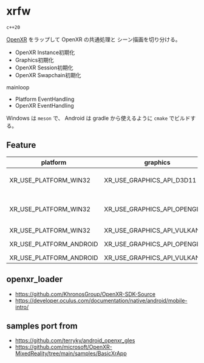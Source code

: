 # xrfw

`c++20`

[OpenXR](https://www.khronos.org/openxr/) をラップして OpenXR の共通処理と
シーン描画を切り分ける。

- OpenXR Instance初期化
- Graphics初期化
- OpenXR Session初期化
- OpenXR Swapchain初期化

mainloop

- Platform EventHandling
- OpenXR EventHandling

Windows は `meson` で、 Android は gradle から使えるように `cmake` でビルドする。

## Feature

|platform|graphics||
|-|-|-|
|XR_USE_PLATFORM_WIN32|XR_USE_GRAPHICS_API_D3D11|✅ VPRT work|
|XR_USE_PLATFORM_WIN32|XR_USE_GRAPHICS_API_OPENGL|✅ glfw + glew|
|XR_USE_PLATFORM_WIN32|XR_USE_GRAPHICS_API_VULKAN||
|XR_USE_PLATFORM_ANDROID|XR_USE_GRAPHICS_API_OPENGL_ES|✅ ndk|
|XR_USE_PLATFORM_ANDROID|XR_USE_GRAPHICS_API_VULKAN||

## openxr_loader

- https://github.com/KhronosGroup/OpenXR-SDK-Source
- https://developer.oculus.com/documentation/native/android/mobile-intro/

## samples port from

- https://github.com/terryky/android_openxr_gles
- https://github.com/microsoft/OpenXR-MixedReality/tree/main/samples/BasicXrApp
